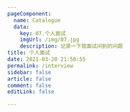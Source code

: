 ```yaml
---
pageComponent: 
  name: Catalogue
  data: 
    key: 07.个人面试
    imgUrl: /img/07.jpg
    description: 记录一下我面试问到的问题
title: 个人面试
date: 2021-03-20 21:50:55
permalink: /interview
sidebar: false
article: false
comment: false
editLink: false

---
```



